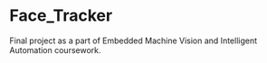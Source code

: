 # Face_Tracker
Final project as a part of Embedded Machine Vision and Intelligent Automation coursework.

